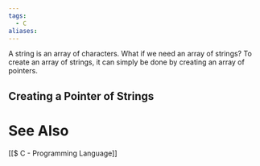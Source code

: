 ```yaml
---
tags:
  - C
aliases:
---
```

A string is an array of characters. What if we need an array of strings?
To create an array of strings, it can simply be done by creating an array of pointers.

## Creating a Pointer of Strings


# See Also
[[$ C - Programming Language]]